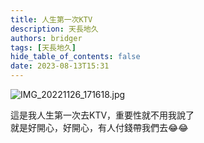 ```yaml
---
title: 人生第一次KTV
description: 天長地久
authors: bridger
tags: [天長地久]
hide_table_of_contents: false
date: 2023-08-13T15:31
---
```



![IMG_20221126_171618.jpg](https://e.brid.cf/i/2023/08/13/pb9u0s-2.webp)

<!-- truncate -->

這是我人生第一次去KTV，重要性就不用我說了  
就是好開心，好開心，有人付錢帶我們去😂😂  